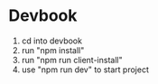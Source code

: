 # Devbook

1.  cd into devbook
2.  run "npm install"
3.  run "npm run client-install"
4.  use "npm run dev" to start project
